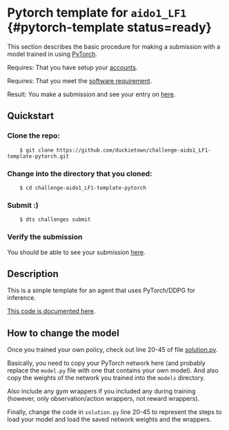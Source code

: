 # Pytorch template for `aido1_LF1` {#pytorch-template status=ready}

This section describes the basic procedure for making a submission with a model trained in using [PyTorch](https://pytorch.org/).

<div class='requirements' markdown='1'>

Requires: That you have setup your [accounts](#cm-accounts).

Requires: That you meet the [software requirement](#cm-sw).

Result: You make a submission and see your entry on [here](https://challenges.duckietown.org/v3/humans/challenges/aido1_LF1_r3-v3).

</div>

## Quickstart

### Clone the repo:

        $ git clone https://github.com/duckietown/challenge-aido1_LF1-template-pytorch.git

### Change into the directory that you cloned:
    
        $ cd challenge-aido1_LF1-template-pytorch
        
### Submit :)

        $ dts challenges submit
        
### Verify the submission

You should be able to see your submission [here](https://challenges.duckietown.org/v3/humans/challenges/aido1_LF1_r3-v3).


## Description

This is a simple template for an agent that uses PyTorch/DDPG for inference.

[This code is documented here](https://docs.duckietown.org/DT18/AIDO/out/pytorch_template.html).

## How to change the model

Once you trained your own policy, check out line 20-45 of file [solution.py](solution.py#L20).

Basically, you need to copy your PyTorch network here (and probably replace the `model.py` file with one that contains your own model). And also copy the weights of the network you trained into the `models` directory.

Also include any gym wrappers if you included any during training (however, only observation/action wrappers, not reward wrappers).

Finally, change the code in `solution.py` line 20-45 to represent the steps to load your model and load the saved network weights and the wrappers.
